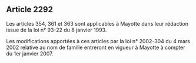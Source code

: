 Article 2292
----
Les articles 354, 361 et 363 sont applicables à Mayotte dans leur rédaction
issue de la loi n° 93-22 du 8 janvier 1993.

Les modifications apportées à ces articles par la loi n° 2002-304 du 4 mars 2002
relative au nom de famille entreront en vigueur à Mayotte à compter du 1er
janvier 2007.
